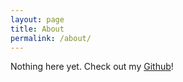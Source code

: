 ```yaml
---
layout: page
title: About
permalink: /about/
---
```


Nothing here yet.  Check out my [Github](https://github.com/2fivefive/)!

